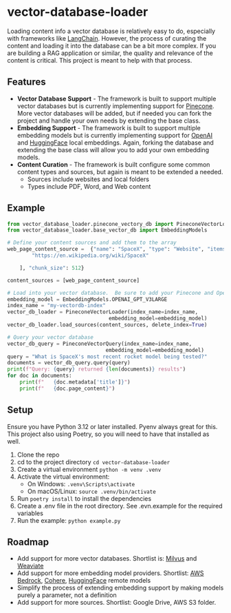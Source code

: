 # vector-database-loader
Loading content info a vector database is relatively easy to do, especially with frameworks like [LangChain](https://www.langchain.com/).
However, the process of curating the content and loading it into the database can be a bit more complex.  If you are building 
a RAG application or similar, the quality and relevance of the content is critical.  This project is meant to help with that process.



## Features
- **Vector Database Support** - The framework is built to support multiple vector databases but is currently implementing support for [Pinecone](https://www.pinecone.io/).
More vector databases will be added, but if needed you can fork the project and handle your own needs by extending the base class.  
- **Embedding Support** - The framework is built to support multiple embedding models but is currently implementing support for [OpenAI](https://platform.openai.com/docs/guides/embeddings) and [HuggingFace](https://huggingface.co/models?other=embeddings) local embeddings.
Again, forking the database and extending the base class will allow you to add your own embedding models.
- **Content Curation** - The framework is built configure some common content types and sources, but again is meant to be extended a needed.
  - Sources include websites and local folders
  - Types include PDF, Word, and Web content

## Example
```python
from vector_database_loader.pinecone_vectory_db import PineconeVectorLoader, PineconeVectorQuery
from vector_database_loader.base_vector_db import EmbeddingModels

# Define your content sources and add them to the array
web_page_content_source =  {"name": "SpaceX", "type": "Website", "items": [
        "https://en.wikipedia.org/wiki/SpaceX"

    ], "chunk_size": 512}

content_sources = [web_page_content_source]

# Load into your vector database.  Be sure to add your Pinecone and OpenAI API keys to your .env file
embedding_model = EmbeddingModels.OPENAI_GPT_V3LARGE
index_name = "my-vectordb-index"
vector_db_loader = PineconeVectorLoader(index_name=index_name,
                                 embedding_model=embedding_model)
vector_db_loader.load_sources(content_sources, delete_index=True)

# Query your vector database
vector_db_query = PineconeVectorQuery(index_name=index_name,
                                embedding_model=embedding_model)
query = "What is SpaceX's most recent rocket model being tested?"
documents = vector_db_query.query(query)
print(f"Query: {query} returned {len(documents)} results")
for doc in documents:
    print(f"   {doc.metadata['title']}")
    print(f"   {doc.page_content}")
```

## Setup
Ensure you have Python 3.12 or later installed. Pyenv always great for this.
This project also using Poetry, so you will need to have that installed as well.  

1. Clone the repo
2. cd to the project directory `cd vector-database-loader`
3. Create a virtual environment `python -m venv .venv`
4. Activate the virtual environment:
    - On Windows: `.venv\Scripts\activate`
    - On macOS/Linux: `source .venv/bin/activate`
5. Run `poetry install` to install the dependencies
6. Create a .env file in the root directory.  See .evn.example for the required variables
7. Run the example: `python example.py`



## Roadmap
- Add support for more vector databases.  Shortlist is: [Milvus](https://milvus.io/) and [Weaviate](https://weaviate.io/)
- Add support for more embedding model providers. Shortlist: [AWS Bedrock](https://aws.amazon.com/bedrock/), [Cohere](https://cohere.com/embed), [HuggingFace](https://huggingface.co/models?other=embeddings) remote models
- Simplify the process of extending embedding support by making models purely a parameter, not a definition
- Add support for more sources.  Shortlist: Google Drive, AWS S3 folder.  


